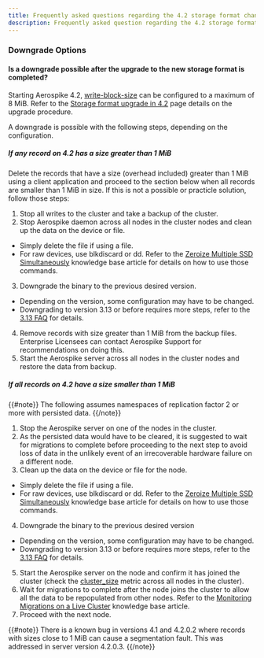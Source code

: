 ```yaml
---
title: Frequently asked questions regarding the 4.2 storage format change
description: Frequently asked question regarding the 4.2 storage format change.
---
```


### **Downgrade Options**

#### Is a downgrade possible after the upgrade to the new storage format is completed?

Starting Aerospike 4.2, [write-block-size](/docs/reference/configuration#write-block-size) can be configured to a maximum of 8 MiB. Refer to the [Storage format upgrade in 4.2](/docs/operations/upgrade/storage_to_4_2/index.html) page details on the upgrade procedure.

A downgrade is possible with the following steps, depending on the configuration.

##### **If any record on 4.2 has a size greater than 1 MiB**

Delete the records that have a size (overhead included) greater than 1 MiB using a client application and proceed to the section below when all records are smaller than 1 MiB in size. If this is not a possible or practicle solution, follow those steps:
1. Stop all writes to the cluster and take a backup of the cluster.
2. Stop Aerospike daemon across all nodes in the cluster nodes and clean up the data on the device or file. 
  * Simply delete the file if using a file. 
  * For raw devices, use blkdiscard or dd. Refer to the [Zeroize Multiple SSD Simultaneously](https://discuss.aerospike.com/t/zeroize-multiple-ssds-simultaneously/716) knowledge base article for details on how to use those commands.
3. Downgrade the binary to the previous desired version.
  * Depending on the version, some configuration may have to be changed. 
  * Downgrading to version 3.13 or before requires more steps, refer to the [3.13 FAQ](https://www.aerospike.com/docs/operations/upgrade/cluster_to_3_13/faq/index.html) for details.
4. Remove records with size greater than 1 MiB from the backup files. Enterprise Licensees can contact Aerospike Support for recommendations on doing this.
5. Start the Aerospike server across all nodes in the cluster nodes and restore the data from backup. 

##### **If all records on 4.2 have a size smaller than 1 MiB**

{{#note}}
The following assumes namespaces of replication factor 2 or more with persisted data.
{{/note}}

1. Stop the Aerospike server on one of the nodes in the cluster.
2. As the persisted data would have to be cleared, it is suggested to wait for migrations to complete before proceeding to the next step to avoid loss of data in the unlikely event of an irrecoverable hardware failure on a different node.
3. Clean up the data on the device or file for the node.
  * Simply delete the file if using a file. 
  * For raw devices, use blkdiscard or dd. Refer to the [Zeroize Multiple SSD Simultaneously](https://discuss.aerospike.com/t/zeroize-multiple-ssds-simultaneously/716) knowledge base article for details on how to use those commands.
4. Downgrade the binary to the previous desired version 
  * Depending on the version, some configuration may have to be changed. 
  * Downgrading to version 3.13 or before requires more steps, refer to the [3.13 FAQ](https://www.aerospike.com/docs/operations/upgrade/cluster_to_3_13/faq/index.html) for details.
5. Start the Aerospike server on the node and confirm it has joined the cluster (check the [cluster_size](/docs/reference/metrics#cluster_size) metric across all nodes in the cluster).
6. Wait for migrations to complete after the node joins the cluster to allow all the data to be repopulated from other nodes. Refer to the [Monitoring Migrations on a Live Cluster](https://discuss.aerospike.com/t/faq-monitoring-migrations-on-a-live-aerospike-cluster/3200) knowledge base article.
7. Proceed with the next node.

{{#note}}
There is a known bug in versions 4.1 and 4.2.0.2 where records with sizes close to 1 MiB can cause a segmentation fault. This  was addressed in server version 4.2.0.3.
{{/note}}
